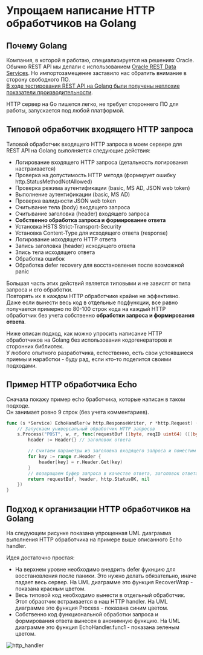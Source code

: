 # Упрощаем написание HTTP обработчиков на Golang

## Почему Golang

Компания, в которой я работаю, специализируется на решениях Oracle. Обычно REST API мы делали с использованием [Oracle REST Data Services](https://www.oracle.com/database/technologies/appdev/rest.html). Но импортозамещение заставило нас обратить внимание в сторону свободного ПО.  
[В ходе тестирования REST API на Golang были получены неплохие показатели производительности](https://habr.com/ru/post/488948/).  

HTTP сервер на Go пишется легко, не требует стороннего ПО для работы, запускается под любой платформой.

## Типовой обработчик входящего HTTP запроса

Типовой обработчик входящего HTTP запроса в моем сервере для REST API на Golang выполняется следующие действия:

- Логирование входящего HTTP запроса (детальность логирования настраивается)
- Проверка на допустимость HTTP метода (формирует ошибку http.StatusMethodNotAllowed)
- Проверка режима аутентификации (basic, MS AD, JSON web token)
- Выполнение аутентификации (basic, MS AD)
- Проверка валидности JSON web token
- Считывание тела (body) входящего запроса
- Считывание заголовка (header) входящего запроса
- **Собственно обработка запроса и формирование ответа**
- Установка HSTS Strict-Transport-Security
- Установка Content-Type для исходящего ответа (response)
- Логирование исходящего HTTP ответа
- Запись заголовка (header) исходящего ответа
- Зпись тела исходящего ответа
- Обработка ошибок
- Обработка defer recovery для восстановления после возможной panic

Большая часть этих действий является типовыми и не зависят от типа запроса и его обработки.  
Повторять их в каждом HTTP обработчике крайне не эффективно.  
Даже если вынести весь код в отдельные подфункции, все равно получается примерно по 80-100 строк кода на каждый HTTP обработчик без учета собственно **обработки запроса и формирования ответа**. 

Ниже описан подход, как можно упросить написание HTTP обработчиков на Golang без использования кодогенераторов и сторонних библиотек.  
У любого опытного разработчика, естественно, есть свои устоявшиеся приемы и наработки - буду рад, если кто-то поделится своими подходами. 

## Пример HTTP обработчика Echo

Сначала покажу пример echo бработчика, которые написан в таком подходе.  
Он занимает ровно 9 строк (без учета комментариев).  
``` go
func (s *Service) EchoHandler(w http.ResponseWriter, r *http.Request) {
    // Запускаем универсальный обработчик HTTP запросов 
	s.Process("POST", w, r, func(requestBuf []byte, reqID uint64) ([]byte, Header, int, error) {
		header := Header{} // заголовок ответа

        // Считаем параметры из заголовка входящего запроса и поместим их в заголовок ответа
		for key := range r.Header {
			header[key] = r.Header.Get(key)
		}
        // возвращаем буфер запроса в качестве ответа, заголовок ответа и статус 
		return requestBuf, header, http.StatusOK, nil
	})
}
```

## Подход к организации HTTP обработчиков на Golang

На следующем рисунке показана упрощенная UML диаграмма выполнения HTTP обработчика на примере выше описанного Echo handler. 

Идея достаточно простая:
- На верхнем уровне необходимо внедрить defer фукнцию для восстановления после паники. Это нужно делать обязательно, иначе падает весь сервер. На UML диаграмме это функция RecoverWrap - показана красным цветом.
- Весь типовой код необходимо вынести в отдельный обработчик. Этот обраотчик встраивается в наш HTTP handler. На UML диаграмме это функция Process - показана синим цветом.
- Собственно код функциональной обработки запроса и формирования ответа вынесен в анонимную функцию. На UML диаграмме это функция EchoHandler.func1 - показана зеленым цветом.

![http_handler](https://raw.githubusercontent.com/romapres2010/httpserver/master/img/http_handler.png)



